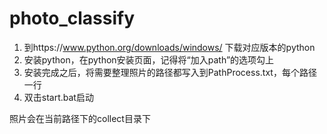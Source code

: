 # photo_classify

1. 到https://www.python.org/downloads/windows/ 下载对应版本的python
2. 安装python，在python安装页面，记得将“加入path”的选项勾上
3. 安装完成之后，将需要整理照片的路径都写入到PathProcess.txt，每个路径一行
4. 双击start.bat启动

照片会在当前路径下的collect目录下
